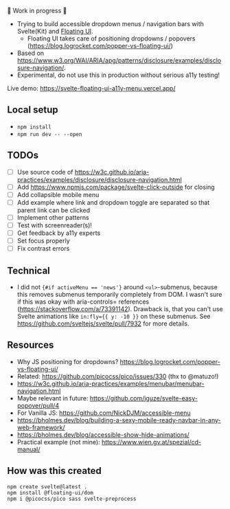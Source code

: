 🚧 Work in progress 🚧

- Trying to build accessible dropdown menus / navigation bars with Svelte(Kit) and [Floating UI](https://floating-ui.com/).
  - Floating UI takes care of positioning dropdowns / popovers (https://blog.logrocket.com/popper-vs-floating-ui/)
- Based on https://www.w3.org/WAI/ARIA/apg/patterns/disclosure/examples/disclosure-navigation/.
- Experimental, do not use this in production without serious a11y testing!

Live demo: https://svelte-floating-ui-a11y-menu.vercel.app/

## Local setup

- `npm install`
- `npm run dev -- --open`

## TODOs

- [ ] Use source code of https://w3c.github.io/aria-practices/examples/disclosure/disclosure-navigation.html
- [ ] Add https://www.npmjs.com/package/svelte-click-outside for closing
- [ ] Add collapsible mobile menu
- [ ] Add example where link and dropdown toggle are separated so that parent link can be clicked
- [ ] Implement other patterns
- [ ] Test with screenreader(s)!
- [ ] Get feedback by a11y experts
- [ ] Set focus properly
- [ ] Fix contrast errors

## Technical

- I did not `{#if activeMenu == 'news'}` around `<ul>`-submenus, because this removes submenus temporarily completely from DOM. I wasn't sure if this was okay with aria-controls= references (https://stackoverflow.com/a/73391142). Drawback is, that you can't use Svelte animations like `in:fly={{ y: -10 }}` on these submenus. See https://github.com/sveltejs/svelte/pull/7932 for more details.

## Resources

- Why JS positioning for dropdowns? https://blog.logrocket.com/popper-vs-floating-ui/
- Related: https://github.com/picocss/pico/issues/330 (thx to @matuzo!)
- https://w3c.github.io/aria-practices/examples/menubar/menubar-navigation.html
- Maybe relevant in future: https://github.com/jguze/svelte-easy-popover/pull/4
- For Vanilla JS: https://github.com/NickDJM/accessible-menu
- https://bholmes.dev/blog/building-a-sexy-mobile-ready-navbar-in-any-web-framework/
- https://bholmes.dev/blog/accessible-show-hide-animations/
- Practical example (not mine): https://www.wien.gv.at/spezial/cd-manual/

## How was this created

```
npm create svelte@latest .
npm install @floating-ui/dom
npm i @picocss/pico sass svelte-preprocess
```

